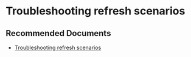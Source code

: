   <properties
	pageTitle="troubleshooting refresh scenarios"
	description="troubleshooting refresh scenarios"
	service="microsoft.PowerBIDedicated"
	resource="capacities"
	authors="pjfreitas"
	ms.author="pfreitas"	
	displayOrder="370"
	selfHelpType="generic"
	supportTopicIds="32628163"
	productPesIds="16334"
	cloudEnvironments="public, MoonCake, fairfax" 
	articleId="707b13ff-455b-6fc8-0658-edea497cb80b"
	ownershipId="PowerBI_PowerBI"
/>

# Troubleshooting refresh scenarios

## **Recommended Documents**

* [Troubleshooting refresh scenarios](https://docs.microsoft.com/power-bi/refresh-troubleshooting-refresh-scenarios)
